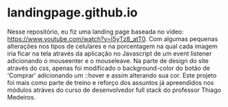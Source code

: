 # landingpage.github.io

Nesse repositório, eu fiz uma landing page baseada no vídeo: https://www.youtube.com/watch?v=I5yTz8_atT0. Com algumas pequenas alterações nos tipos de celulares
e na porcentagem na qual cada imagem iria ficar na tela através da aplicação no Javascript de um event listener adicionando o mouseenter e o mouseleave. Na parte
de design do site através do css, apenas foi modificado o background-color do botão de 'Comprar' adicionando um ::hover e assim alterando sua cor. Este projeto foi
mais como parte de treino e reforço dos assuntos já apreendidos nos módulos atráves do curso de desenvolvedor full stack do professor Thiago Medeiros.
